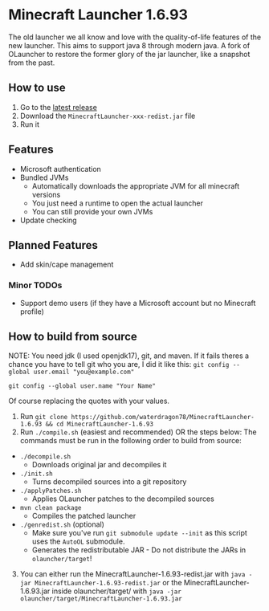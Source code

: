 # Minecraft Launcher 1.6.93
The old launcher we all know and love with the quality-of-life features of the new launcher. This aims to support java 8 through modern java. A fork of OLauncher to restore the former glory of the jar launcher, like a snapshot from the past.

## How to use
1. Go to the [latest release](https://github.com/waterdragon78/MinecraftLauncher-1.6.93/releases/latest)
2. Download the `MinecraftLauncher-xxx-redist.jar` file
3. Run it

## Features
- Microsoft authentication
- Bundled JVMs
  - Automatically downloads the appropriate JVM for all minecraft versions
  - You just need a runtime to open the actual launcher
  - You can still provide your own JVMs
- Update checking

## Planned Features
- Add skin/cape management

### Minor TODOs
- Support demo users (if they have a Microsoft account but no Minecraft profile)

## How to build from source
NOTE: You need jdk (I used openjdk17), git, and maven.
If it fails theres a chance you have to tell git who you are, I did it like this:
`git config --global user.email "you@example.com"`

`git config --global user.name "Your Name"`

Of course replacing the quotes with your values.

1. Run `git clone https://github.com/waterdragon78/MinecraftLauncher-1.6.93 && cd MinecraftLauncher-1.6.93`
2. Run `./compile.sh` (easiest and recommended) OR the steps below:
The commands must be run in the following order to build from source:
- `./decompile.sh`
  - Downloads original jar and decompiles it
- `./init.sh`
  - Turns decompiled sources into a git repository
- `./applyPatches.sh`
  - Applies OLauncher patches to the decompiled sources
- `mvn clean package`
  - Compiles the patched launcher
- `./genredist.sh` (optional)
  - Make sure you've run `git submodule update --init` as this script uses the `AutoOL` submodule.
  - Generates the redistributable JAR - Do not distribute the JARs in `olauncher/target`!
3. You can either run the MinecraftLauncher-1.6.93-redist.jar with `java -jar MinecraftLauncher-1.6.93-redist.jar` or the MinecraftLauncher-1.6.93.jar inside olauncher/target/ with `java -jar olauncher/target/MinecraftLauncher-1.6.93.jar`
